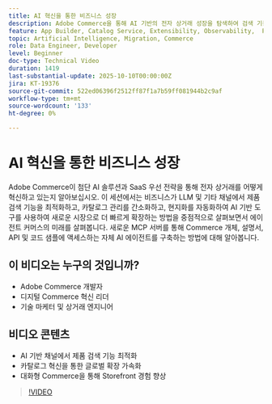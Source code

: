 ```yaml
---
title: AI 혁신을 통한 비즈니스 성장
description: Adobe Commerce을 통해 AI 기반의 전자 상거래 성장을 탐색하여 검색 기능을 강화하고, 매장을 최적화하고, 전 세계로 확장할 수 있습니다.
feature: App Builder, Catalog Service, Extensibility, Observability,  Personalization, Reporting, Saas, Storefront
topic: Artificial Intelligence, Migration, Commerce
role: Data Engineer, Developer
level: Beginner
doc-type: Technical Video
duration: 1419
last-substantial-update: 2025-10-10T00:00:00Z
jira: KT-19376
source-git-commit: 522ed06396f2512ff87f1a7b59ff081944b2c9af
workflow-type: tm+mt
source-wordcount: '133'
ht-degree: 0%

---
```



# AI 혁신을 통한 비즈니스 성장

Adobe Commerce이 첨단 AI 솔루션과 SaaS 우선 전략을 통해 전자 상거래를 어떻게 혁신하고 있는지 알아보십시오. 이 세션에서는 비즈니스가 LLM 및 기타 채널에서 제품 검색 기능을 최적화하고, 카탈로그 관리를 간소화하고, 현지화를 자동화하여 AI 기반 도구를 사용하여 새로운 시장으로 더 빠르게 확장하는 방법을 중점적으로 살펴보면서 에이전트 커머스의 미래를 살펴봅니다. 새로운 MCP 서버를 통해 Commerce 개체, 설명서, API 및 코드 샘플에 액세스하는 자체 AI 에이전트를 구축하는 방법에 대해 알아봅니다.

## 이 비디오는 누구의 것입니까?

* Adobe Commerce 개발자
* 디지털 Commerce 혁신 리더
* 기술 마케터 및 상거래 엔지니어

## 비디오 콘텐츠

* AI 기반 채널에서 제품 검색 기능 최적화
* 카탈로그 혁신을 통한 글로벌 확장 가속화
* 대화형 Commerce을 통해 Storefront 경험 향상

>[!VIDEO](https://video.tv.adobe.com/v/3475691/?learn=on&enablevpops)
